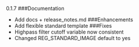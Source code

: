 0.1.7
###Documentation
- Add docs + release_notes.md
###Enhancements
- Add flexible standard template
###Fixes
- Highpass filter cutoff variable now consistent
- Changed REG_STANDARD_IMAGE default to yes